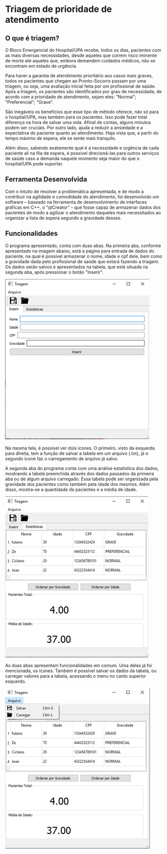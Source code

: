 # Triagem de prioridade de atendimento


## O que é triagem?

O Bloco Emergencial do Hospital/UPA recebe, todos os dias, pacientes com as mais diversas necessidades, desde aqueles que correm risco iminente de morte até aqueles que, embora demandem cuidados médicos, não se encontram em estado de urgência. 

Para haver a garantia de atendimento prioritário aos casos mais graves, todos os pacientes que chegam ao Pronto-Socorro passam por uma triagem, ou seja, uma avaliação inicial feita por um profissional de saúde. Após a triagem, os pacientes são identificados por grau de necessidade, de acordo com a prioridade de atendimento, sejam eles: "Normal"; "Preferencial"; "Grave". 

São inegáveis os benefícios que esse tipo de método oferece, não só para o hospital/UPA, mas também para os pacientes. Isso pode fazer total diferença na hora de salvar uma vida. Afinal de contas, alguns minutos podem ser cruciais. Por outro lado, ajuda a reduzir a ansiedade e a expectativa do paciente quanto ao atendimento. Haja vista que, a partir do tempo máximo de espera, ele se sente mais tranquilo. 

Além disso, sabendo exatamente qual é a necessidade e urgência de cada paciente ali na fila de espera, é possível direcioná-las para outros serviços de saúde caso a demanda naquele momento seja maior do que o hospital/UPA pode suportar.

## Ferramenta Desenvolvida

Com o intuito de resolver a problemática apresentada, e de modo a contribuir na agilidade e comodidade do atendimento, foi desenvolvido um software – baseado na ferramenta de desenvolvimento de interfaces gráficas em C++, o "qtCreator" – que fosse capaz de armazenar dados dos pacientes de modo a agilizar o atendimento daqueles mais necessitados ao organizar a lista de espera segundo a gravidade desses.


## Funcionalidades

O programa apresentado, conta com duas abas. Na primeira aba, conforme apresentado na imagem abaixo, está a página para entrada de dados do paciente, na qual é possível armazenar o nome, idade e cpf dele, bem como a gravidade dada pelo profissional de saúde que estará fazendo a triagem. Os dados serão salvos e apresentados na tabela, que está situada na segunda aba, após pressionar o botão "Inserir".

   ![](figuras/PrimeiraAba.png)

Na mesma tela, é possível ver dois ícones. O primeiro, visto da esquerda para direita, tem a função de salvar a tabela em um arquivo (.txt), já o segundo ícone faz o carregamento de arquivo já salvo.

A segunda aba do programa conta com uma análise estatística dos dados, mostrando a tabela preenchida através dos dados passados da primeira aba ou de algum arquivo carregado. Essa tabela pode ser organizada pela gravidade dos pacientes como também pela idade dos mesmos. Além disso, mostra-se a quantidade de pacientes e a média de idade.

   ![](figuras/SegundaAba.png)

As duas abas apresentam funcionalidades em comum. Uma delas já foi mencionada, os ícones. Também é possível salvar os dados da tabela, ou carregar valores para a tabela, acessando o menu no canto superior esquerdo.

   ![](figuras/menu.png)
